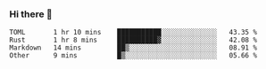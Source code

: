 ### Hi there 👋

<!--
**berkus/berkus** is a ✨ _special_ ✨ repository because its `README.md` (this file) appears on your GitHub profile.

Here are some ideas to get you started:

- 🔭 I’m currently working on ...
- 🌱 I’m currently learning ...
- 👯 I’m looking to collaborate on ...
- 🤔 I’m looking for help with ...
- 💬 Ask me about ...
- 📫 How to reach me: ...
- 😄 Pronouns: ...
- ⚡ Fun fact: ...
-->

<!--START_SECTION:waka-->

```text
TOML       1 hr 10 mins    ███████████░░░░░░░░░░░░░░   43.35 %
Rust       1 hr 8 mins     ██████████▓░░░░░░░░░░░░░░   42.08 %
Markdown   14 mins         ██▒░░░░░░░░░░░░░░░░░░░░░░   08.91 %
Other      9 mins          █▒░░░░░░░░░░░░░░░░░░░░░░░   05.66 %
```

<!--END_SECTION:waka-->
